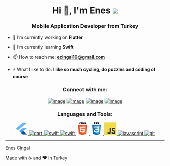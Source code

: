 <h1 align="center">Hi 👋, I'm Enes <img height="40" src="https://emoji.gg/assets/emoji/7333-parrotdance.gif" style="pointer-events:none">
  </h1>
<h3 align="center">Mobile Application Developer from Turkey</h3>

- 🔭  I’m currently working on **Flutter**

- 🌱  I’m currently learning **Swift**

- 📫  How to reach me: **ecingal10@gmail.com**

- ⚡  What I like to do: **I like so much cycling, do puzzles and coding of course**

<h3 align="center">Connect with me:</h3>
<div align="center">

[![image](https://img.shields.io/badge/LinkedIn-0077B5?style=for-the-badge&logo=linkedin&logoColor=white)](https://www.linkedin.com/in/enescingal/)
[![image](https://img.shields.io/badge/Instagram-E4405F?style=for-the-badge&logo=instagram&logoColor=white)](https://www.instagram.com/enescingal/)
[![image](https://img.shields.io/badge/Twitter-1DA1F2?style=for-the-badge&logo=twitter&logoColor=white)](https://twitter.com/enescingal)
[![image](https://img.shields.io/badge/Gmail-E4405F?style=for-the-badge&logo=gmail&logoColor=white)](mailto:ecingal@gmail.com)
  
</div>

<h3 align="center">Languages and Tools:</h3>

<p align="center"> 
  <a href="https://flutter.dev/" target="_blank"> 
    <img src="https://raw.githubusercontent.com/dnfield/flutter_svg/7d374d7107561cbd906d7c0ca26fef02cc01e7c8/example/assets/flutter_logo.svg?sanitize=true" alt="flutter" width="40" height="40"/> 
  </a> 
  <a href="https://dart.dev/" target="_blank"> 
    <img src="https://static.cdnlogo.com/logos/d/66/dart.svg" alt="dart" width="40" height="40"/> 
  </a> 
  <a href="https://developer.apple.com/swift/" target="_blank"> 
    <img src="https://developer.apple.com/assets/elements/icons/swift/swift-64x64.png" alt="swift" width="40" height="40"/> 
  </a>
  <a href="https://developer.apple.com/xcode/swiftui/" target="_blank"> 
    <img src="https://developer.apple.com/assets/elements/icons/swiftui/swiftui-96x96.png" alt="swift" width="40" height="40"/> 
  </a>
  <a href="https://www.w3.org/html/" target="_blank"> 
    <img src="https://raw.githubusercontent.com/devicons/devicon/master/icons/html5/html5-original-wordmark.svg" alt="html5" width="40" height="40"/> 
  </a>
  <a href="https://www.w3schools.com/css/" target="_blank"> 
    <img src="https://raw.githubusercontent.com/devicons/devicon/master/icons/css3/css3-original-wordmark.svg" alt="css3" width="40" height="40"/> 
  </a> 
  <a href="https://developer.mozilla.org/en-US/docs/Web/JavaScript" target="_blank"> 
    <img src="https://raw.githubusercontent.com/devicons/devicon/master/icons/javascript/javascript-original.svg" alt="javascript" width="40" height="40"/> 
  </a> 
   <a href="https://www.figma.com" target="_blank"> 
    <img src="https://cdn.worldvectorlogo.com/logos/figma-1.svg" alt="javascript" width="40" height="40"/> 
  </a> 
  <a href="https://git-scm.com/" target="_blank"> 
    <img src="https://www.vectorlogo.zone/logos/git-scm/git-scm-icon.svg" alt="git" width="40" height="40"/> 
  </a>
  
</p>

<!-- <p align= "center"> -->
<!--   <img height= "150" src="https://github-readme-stats.vercel.app/api?username=meliharik&theme=react&show_icons=true&include_all_commits=true" /> -->
<!--   <img height= "150" src="https://github-readme-stats.vercel.app/api/top-langs/?username=meliharik&theme=react&layout=compact" /> -->
<!-- </p> -->

------

[Enes Cingal](https://github.com/enescingal)

Made with ☕  and ❤️  in Turkey
